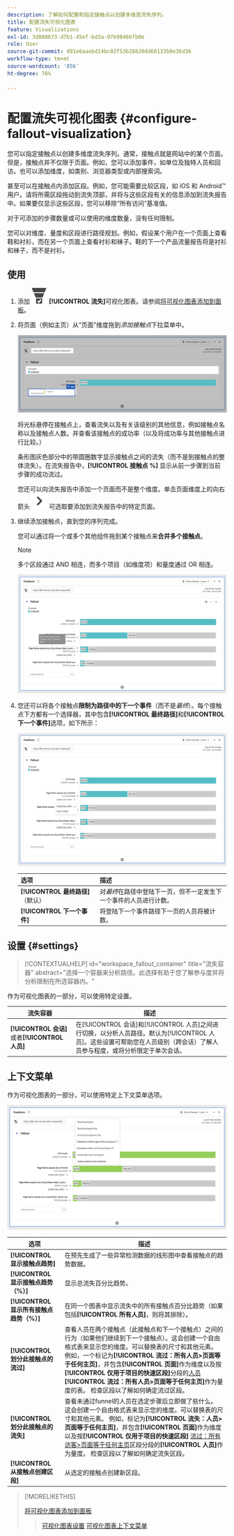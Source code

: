 ```yaml
---
description: 了解如何配置和指定接触点以创建多维度流失序列。
title: 配置流失可视化图表
feature: Visualizations
exl-id: 3d888673-d7b1-45ef-bd3a-97b98466fb0e
role: User
source-git-commit: d91e6aaebd14bc02f53b28820dd6013350e36d36
workflow-type: tm+mt
source-wordcount: '856'
ht-degree: 76%

---
```


# 配置流失可视化图表 {#configure-fallout-visualization}


您可以指定接触点以创建多维度流失序列。通常，接触点就是网站中的某个页面。但是，接触点并不仅限于页面。例如，您可以添加事件，如单位及独特人员和回访。也可以添加维度，如类别、浏览器类型或内部搜索词。

甚至可以在接触点内添加区段。例如，您可能需要比较区段，如 iOS 和 Android™ 用户。请将所需区段拖动到流失顶部，并将与这些区段有关的信息添加到流失报告中。如果要仅显示这些区段，您可以移除“所有访问”基准值。

对于可添加的步骤数量或可以使用的维度数量，没有任何限制。

您可以对维度、量度和区段进行路径规划。例如，假设某个用户在一个页面上查看鞋和衬衫，而在另一个页面上查看衬衫和袜子。鞋的下一个产品流量报告将是衬衫和袜子，而不是衬衫。

## 使用

1. 添加 ![ConversionFunnel](/help/assets/icons/ConversionFunnel.svg) **[!UICONTROL 流失]**&#x200B;可视化图表。请参阅[将可视化图表添加到面板](../freeform-analysis-visualizations.md#add-visualizations-to-a-panel)。
1. 将页面（例如主页）从“页面”维度拖到&#x200B;*添加接触点*&#x200B;下拉菜单中。

   ![将主页从主页维度拖到添加接触点字段。](assets/fallout-drag.png)

   将光标悬停在接触点上，查看流失以及有关该级别的其他信息，例如接触点名称以及接触点人数。并查看该接触点的成功率（以及将成功率与其他接触点进行比较。）

   条形图灰色部分中的带圆圈数字显示接触点之间的流失（而不是到接触点的整体流失）。在流失报告中，**[!UICONTROL 接触点 %]** 显示从前一步骤到当前步骤的成功流过。

   您还可以向流失报告中添加一个页面而不是整个维度。单击页面维度上的向右箭头 ![ChevronRight](/help/assets/icons/ChevronRight.svg) 可选取要添加到流失报告中的特定页面。

1. 继续添加接触点，直到您的序列完成。

   您可以通过将一个或多个其他组件拖到某个接触点来&#x200B;**合并多个接触点**。

   >[!NOTE]
   >
   >多个区段通过 AND 相连，而多个项目（如维度项）和量度通过 OR 相连。

   ![页面:CamerRoll或页面：摄像头接触点已突出显示。](assets/fallout-or.png)

1. 您还可以将各个接触点&#x200B;**限制为路径中的下一个事件**（而不是&#x200B;*最终*）。每个接触点下方都有一个选择器，其中包含&#x200B;**[!UICONTROL 最终路径]**&#x200B;和&#x200B;**[!UICONTROL 下一个事件]**&#x200B;选项，如下所示：

   ![“所有访问”视图突出显示了“最终路径”选项。](assets/fallout-nexthit.png)

   | 选项 | 描述 |
   |---|---|
   | **[!UICONTROL 最终路径]**（默认） | 对&#x200B;*最终*&#x200B;在路径中登陆下一页，但不一定发生下一个事件的人员进行计数。 |
   | **[!UICONTROL 下一个事件]** | 将登陆下一个事件路径下一页的人员将被计数。 |


## 设置 {#settings}

>[!CONTEXTUALHELP]
>id="workspace_fallout_container"
>title="流失容器"
>abstract="选择一个容器来分析路径。此选择有助于您了解参与度并将分析限制在所选容器内。"

作为可视化图表的一部分，可以使用特定设置。

| 流失容器 | 描述 |
|--- |--- |
| **[!UICONTROL 会话]**&#x200B;或者&#x200B;**[!UICONTROL 人员]** | 在[!UICONTROL 会话]和[!UICONTROL 人员]之间进行切换，以分析人员路径。默认为[!UICONTROL 人员]。这些设置可帮助您在人员级别（跨会话）了解人员参与程度，或将分析限定于单次会话。 |


## 上下文菜单

作为可视化图表的一部分，可以使用特定上下文菜单选项。

![流失选项](assets/fallout-options.png)

| 选项 | 描述 |
|--- |--- |
| **[!UICONTROL 显示接触点趋势]** | 在预先生成了一些异常检测数据的线形图中查看接触点的趋势数据。 |
| **[!UICONTROL 显示接触点趋势（%）]** | 显示总流失百分比趋势。 |
| **[!UICONTROL 显示所有接触点趋势（%）]** | 在同一个图表中显示流失中的所有接触点百分比趋势（如果包括&#x200B;**[!UICONTROL 所有人员]**，则将其排除）。 |
| **[!UICONTROL 划分此接触点的流过]** | 查看人员在两个接触点（此接触点和下一个接触点）之间的行为（如果他们继续到下一个接触点）。这会创建一个自由格式表来显示您的维度。可以替换表的尺寸和其他元素。 例如，一个标记为&#x200B;**[!UICONTROL 流过：所有人员>页面等于任何主页]**，并包含&#x200B;**[!UICONTROL 页面]**&#x200B;作为维度以及按&#x200B;**[!UICONTROL 仅用于项目的快速区段]**&#x200B;分段的[人员](/help/components/segments/seg-quick.md) **[!UICONTROL 流过：所有人员>页面等于任何主页]**&#x200B;作为量度的表。 检查区段以了解如何确定流过区段。 |
| **[!UICONTROL 划分此接触点的流失]** | 查看未通过funnel的人员在选定步骤后立即做了些什么。 这会创建一个自由格式表来显示您的维度。可以替换表的尺寸和其他元素。 例如，标记为&#x200B;**[!UICONTROL 流失：人员>页面等于任何主页]**，并包含&#x200B;**[!UICONTROL 页面]**&#x200B;作为维度以及按&#x200B;**[!UICONTROL 仅用于项目的快速区段]** [流过：所有访客>页面等于任何主页](/help/components/segments/seg-quick.md)区段分段的&#x200B;**[!UICONTROL 人员]**&#x200B;作为量度。 检查区段以了解如何确定流失区段。 |
| **[!UICONTROL 从接触点创建区段]** | 从选定的接触点创建新区段。 |

>[!MORELIKETHIS]
>
>[将可视化图表添加到面板](/help/analysis-workspace/visualizations/freeform-analysis-visualizations.md#add-visualizations-to-a-panel)
>>[可视化图表设置](/help/analysis-workspace/visualizations/freeform-analysis-visualizations.md#settings)
>>[可视化图表上下文菜单](/help/analysis-workspace/visualizations/freeform-analysis-visualizations.md#context-menu)
>

